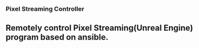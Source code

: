 ### Pixel Streaming Controller
Remotely control Pixel Streaming(Unreal Engine) program based on ansible.
---

